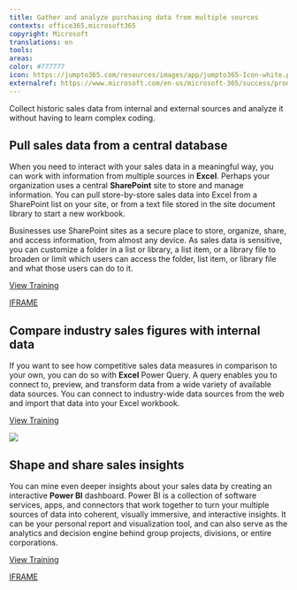 ```yaml
---
title: Gather and analyze purchasing data from multiple sources 
contexts: office365,microsoft365
copyright: Microsoft
translations: en
tools: 
areas: 
color: #777777
icon: https://jumpto365.com/resources/images/app/jumpto365-Icon-white.png
externalref: https://www.microsoft.com/en-us/microsoft-365/success/productivitylibrary/gather-and-analyze-purchasing-data-from-multiple-sources
---
```

Collect historic sales data from internal and external sources and analyze it without having to learn complex coding.


## Pull sales data from a central database

When you need to interact with your sales data in a meaningful way, you can work with information from multiple sources in **Excel**. Perhaps your organization uses a central **SharePoint** site to store and manage information. You can pull store-by-store sales data into Excel from a SharePoint list on your site, or from a text file stored in the site document library to start a new workbook.

Businesses use SharePoint sites as a secure place to store, organize, share, and access information, from almost any device. As sales data is sensitive, you can customize a folder in a list or library, a list item, or a library file to broaden or limit which users can access the folder, list item, or library file and what those users can do to it.

[View Training](https://support.office.com/en-US/article/Tutorial-Import-Data-into-Excel-and-Create-a-Data-Model-4b4e5ab4-60ee-465e-8195-09ebba060bf0)

[IFRAME](https://www.microsoft.com/en-us/videoplayer/embed/RE1US0c)

## Compare industry sales figures with internal data

If you want to see how competitive sales data measures in comparison to your own, you can do so with **Excel** Power Query. A query enables you to connect to, preview, and transform data from a wide variety of available data sources. You can connect to industry-wide data sources from the web and import that data into your Excel workbook.

[View Training](https://support.office.com/en-US/article/Add-a-query-to-an-Excel-worksheet-Power-Query-ca69e0f0-3db1-4493-900c-6279bef08df4)

![](http://img-prod-cms-rt-microsoft-com.akamaized.net/cms/api/am/imageFileData/RE1MIb8?ver=72fb)

## Shape and share sales insights

You can mine even deeper insights about your sales data by creating an interactive **Power BI** dashboard. Power BI is a collection of software services, apps, and connectors that work together to turn your multiple sources of data into coherent, visually immersive, and interactive insights. It can be your personal report and visualization tool, and can also serve as the analytics and decision engine behind group projects, divisions, or entire corporations.

[View Training](https://powerbi.microsoft.com/en-us/guided-learning/?ui=en-US&rs=en-US&ad=US#__power_query)

[IFRAME](https://www.microsoft.com/en-us/videoplayer/embed/RE1UK8Y)

